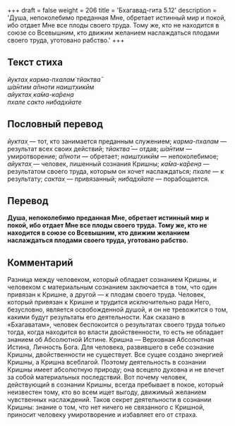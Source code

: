 +++
draft = false
weight = 206
title = 'Бхагавад-гита 5.12'
description = 'Душа, непоколебимо преданная Мне, обретает истинный мир и покой, ибо отдает Мне все плоды своего труда. Тому же, кто не находится в союзе со Всевышним, кто движим желанием наслаждаться плодами своего труда, уготовано рабство.'
+++

## Текст стиха

_йуктах̣ карма-пхалам̇ тйактва̄  
ш́а̄нтим а̄пноти наишт̣хикӣм  
айуктах̣ ка̄ма-ка̄рен̣а  
пхале сакто нибадхйате_

## Пословный перевод

_йуктах̣_ — тот, кто занимается преданным служением; _карма_\-_пхалам_ — результат всех своих действий; _тйактва̄_ — отдав; _ш́а̄нтим_ — умиротворение; _а̄пноти_ — обретает; _наишт̣хикӣм_ — непоколебимое; _айуктах̣_ — человек, лишенный сознания Кришны; _ка̄ма_\-_ка̄рен̣а_ — результатом своего труда, которым он хочет наслаждаться; _пхале_ — к результату; _сактах̣_ — привязанный; _нибадхйате_ — порабощается.

## Перевод

**Душа, непоколебимо преданная Мне, обретает истинный мир и покой, ибо отдает Мне все плоды своего труда. Тому же, кто не находится в союзе со Всевышним, кто движим желанием наслаждаться плодами своего труда, уготовано рабство.**

## Комментарий

Разница между человеком, который обладает сознанием Кришны, и человеком с материальным сознанием заключается в том, что один привязан к Кришне, а другой — к плодам своего труда. Человек, который привязан к Кришне и трудится исключительно ради Него, безусловно, является освобожденной душой, и он не тревожится о том, какими будут результаты его деятельности. Как сказано в «Бхагаватам», человек беспокоится о результатах своего труда только тогда, когда находится во власти двойственности, то есть не обладает знанием об Абсолютной Истине. Кришна — Верховная Абсолютная Истина, Личность Бога. Для человека, развившего в себе сознание Кришны, двойственности не существует. Все сущее создано энергией Кришны, а Кришна всеблагой. Поэтому деятельность в сознании Кришны имеет абсолютную природу; она всецело духовна и не влечет за собой материальных последствий. Вот почему человек, действующий в сознании Кришны, всегда пребывает в покое, который неизвестен тому, кто во всем ищет выгоду, движимый желанием чувственных наслаждений. Таков секрет деятельности в сознании Кришны: знание о том, что нет ничего не связанного с Кришной, приносит человеку умиротворение и избавляет его от страха.
